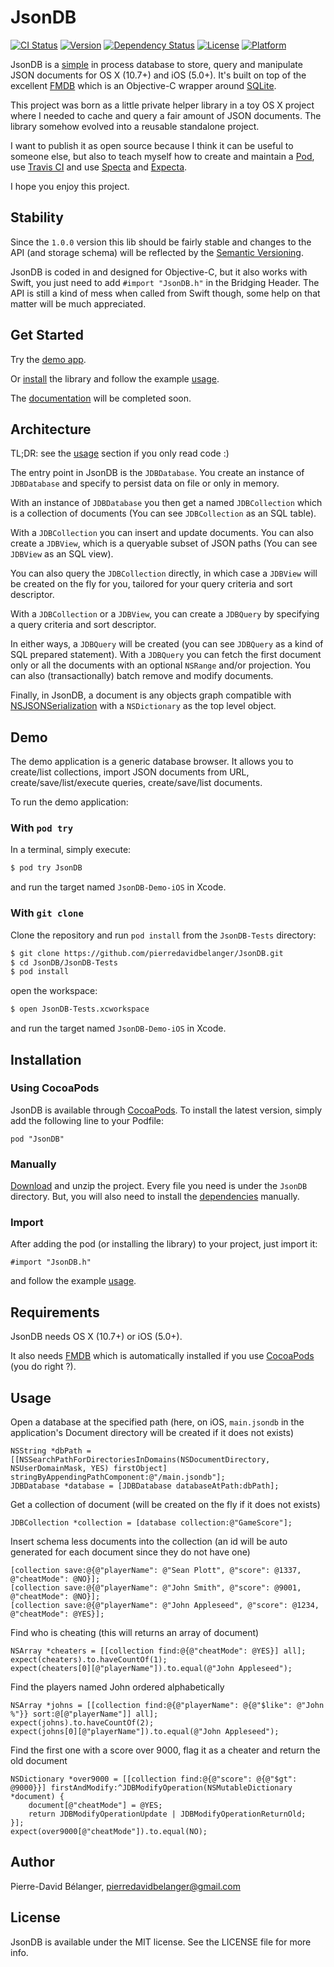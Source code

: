 # JsonDB

[![CI Status](http://img.shields.io/travis/pierredavidbelanger/JsonDB.svg?style=flat)](https://travis-ci.org/pierredavidbelanger/JsonDB)
[![Version](https://img.shields.io/cocoapods/v/JsonDB.svg?style=flat)](http://cocoadocs.org/docsets/JsonDB)
[![Dependency Status](https://www.versioneye.com/user/projects/544e470e9fc4d50cdc000140/badge.svg?style=flat)](https://www.versioneye.com/user/projects/544e470e9fc4d50cdc000140)
[![License](https://img.shields.io/cocoapods/l/JsonDB.svg?style=flat)](http://cocoadocs.org/docsets/JsonDB)
[![Platform](https://img.shields.io/cocoapods/p/JsonDB.svg?style=flat)](http://cocoadocs.org/docsets/JsonDB)

JsonDB is a [simple](#architecture) in process database to store, query and manipulate JSON documents for OS X (10.7+) and iOS (5.0+). It's built on top of the excellent [FMDB](https://github.com/ccgus/fmdb) which is an Objective-C wrapper around [SQLite](http://www.sqlite.org/).

This project was born as a little private helper library in a toy OS X project where I needed to cache and query a fair amount of JSON documents. The library somehow evolved into a reusable standalone project.

I want to publish it as open source because I think it can be useful to someone else, but also to teach myself how to create and maintain a [Pod](http://cocoapods.org), use [Travis CI](https://travis-ci.org) and use [Specta](https://github.com/specta/specta) and [Expecta](https://github.com/specta/expecta).

I hope you enjoy this project.

## Stability

Since the `1.0.0` version this lib should be fairly stable and changes to the API (and storage schema) will be reflected by the [Semantic Versioning](http://semver.org/).

JsonDB is coded in and designed for Objective-C, but it also works with Swift, you just need to add `#import "JsonDB.h"` in the Bridging Header. The API is still a kind of mess when called from Swift though, some help on that matter will be much appreciated.

## Get Started

Try the [demo app](#demo).

Or [install](#installation) the library and follow the example [usage](#usage).

The [documentation](http://cocoadocs.org/docsets/JsonDB) will be completed soon.

## Architecture

TL;DR: see the [usage](#usage) section if you only read code :)

The entry point in JsonDB is the `JDBDatabase`. You create an instance of `JDBDatabase` and specify to persist data on file or only in memory.

With an instance of `JDBDatabase` you then get a named `JDBCollection` which is a collection of documents (You can see `JDBCollection` as an SQL table).

With a `JDBCollection` you can insert and update documents. You can also create a `JDBView`, which is a queryable subset of JSON paths (You can see `JDBView` as an SQL view).

You can also query the `JDBCollection` directly, in which case a `JDBView` will be created on the fly for you, tailored for your query criteria and sort descriptor.

With a `JDBCollection` or a `JDBView`, you can create a `JDBQuery` by specifying a query criteria and sort descriptor.

In either ways, a `JDBQuery` will be created (you can see `JDBQuery` as a kind of SQL prepared statement). With a `JDBQuery` you can fetch the first document only or all the documents with an optional `NSRange` and/or projection. You can also (transactionally) batch remove and modify documents.

Finally, in JsonDB, a document is any objects graph compatible with [NSJSONSerialization](https://developer.apple.com/library/ios/documentation/Foundation/Reference/NSJSONSerialization_Class/) with a `NSDictionary` as the top level object.

## Demo

The demo application is a generic database browser. It allows you to create/list collections, import JSON documents from URL, create/save/list/execute queries, create/save/list documents.

To run the demo application:

### With `pod try`

In a terminal, simply execute:

```bash
$ pod try JsonDB
```

and run the target named `JsonDB-Demo-iOS` in Xcode.

### With `git clone`

Clone the repository and run `pod install` from the `JsonDB-Tests` directory:

```bash
$ git clone https://github.com/pierredavidbelanger/JsonDB.git
$ cd JsonDB/JsonDB-Tests
$ pod install
```

open the workspace:

```bash
$ open JsonDB-Tests.xcworkspace
```

and run the target named `JsonDB-Demo-iOS` in Xcode.

## Installation

### Using CocoaPods

JsonDB is available through [CocoaPods](http://cocoapods.org). To install
the latest version, simply add the following line to your Podfile:

```
pod "JsonDB"
```

### Manually

[Download](https://github.com/pierredavidbelanger/JsonDB/archive/master.zip) and unzip the project. Every file you need is under the `JsonDB` directory. But, you will also need to install the [dependencies](#requirements) manually.

### Import

After adding the pod (or installing the library) to your project, just import it:

```objc
#import "JsonDB.h"
```

and follow the example [usage](#usage).

## Requirements

JsonDB needs OS X (10.7+) or iOS (5.0+).

It also needs [FMDB](https://github.com/ccgus/fmdb) which is automatically installed if you use [CocoaPods](http://cocoapods.org) (you do right ?).

## Usage

Open a database at the specified path (here, on iOS, `main.jsondb` in the application's Document directory will be created if it does not exists)

```objc
NSString *dbPath = [[NSSearchPathForDirectoriesInDomains(NSDocumentDirectory, NSUserDomainMask, YES) firstObject] stringByAppendingPathComponent:@"/main.jsondb"];
JDBDatabase *database = [JDBDatabase databaseAtPath:dbPath];
```

Get a collection of document (will be created on the fly if it does not exists)

```objc
JDBCollection *collection = [database collection:@"GameScore"];
```

Insert schema less documents into the collection (an id will be auto generated for each document since they do not have one)

```objc
[collection save:@{@"playerName": @"Sean Plott", @"score": @1337, @"cheatMode": @NO}];
[collection save:@{@"playerName": @"John Smith", @"score": @9001, @"cheatMode": @NO}];
[collection save:@{@"playerName": @"John Appleseed", @"score": @1234, @"cheatMode": @YES}];
```

Find who is cheating (this will returns an array of document)

```objc
NSArray *cheaters = [[collection find:@{@"cheatMode": @YES}] all];
expect(cheaters).to.haveCountOf(1);
expect(cheaters[0][@"playerName"]).to.equal(@"John Appleseed");
```

Find the players named John ordered alphabetically

```objc
NSArray *johns = [[collection find:@{@"playerName": @{@"$like": @"John %"}} sort:@[@"playerName"]] all];
expect(johns).to.haveCountOf(2);
expect(johns[0][@"playerName"]).to.equal(@"John Appleseed");
```

Find the first one with a score over 9000, flag it as a cheater and return the old document

```objc
NSDictionary *over9000 = [[collection find:@{@"score": @{@"$gt": @9000}}] firstAndModify:^JDBModifyOperation(NSMutableDictionary *document) {
    document[@"cheatMode"] = @YES;
    return JDBModifyOperationUpdate | JDBModifyOperationReturnOld;
}];
expect(over9000[@"cheatMode"]).to.equal(NO);
```

## Author

Pierre-David Bélanger, pierredavidbelanger@gmail.com

## License

JsonDB is available under the MIT license. See the LICENSE file for more info.
